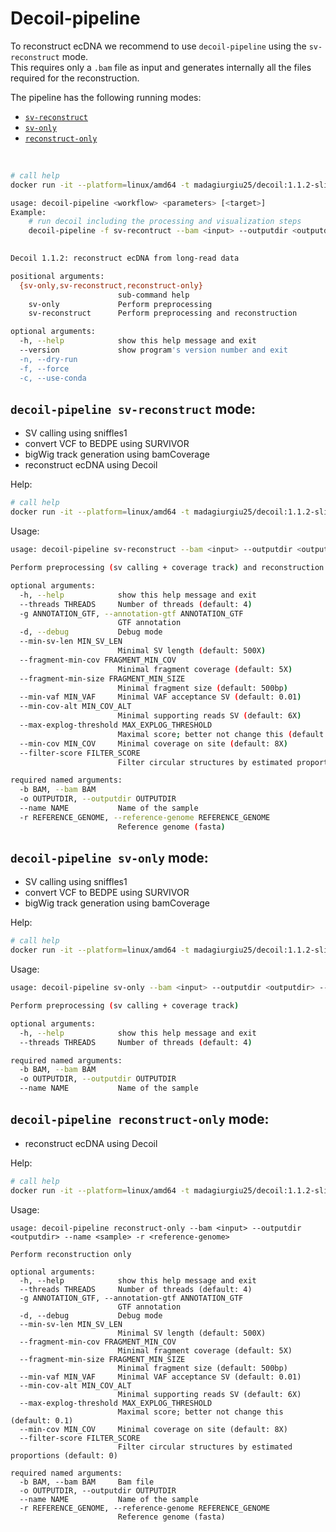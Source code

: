 # Decoil-pipeline

To reconstruct ecDNA we recommend to use `decoil-pipeline` using the `sv-reconstruct` mode.<br/>
This requires only a `.bam` file as input and generates internally all the files required for the reconstruction.

The pipeline has the following running modes:

- [`sv-reconstruct`](#sv-reconstruct)
- [`sv-only`](#sv-only)
- [`reconstruct-only`](#reconstruct-only)

<br/>

```bash
# call help
docker run -it --platform=linux/amd64 -t madagiurgiu25/decoil:1.1.2-slim decoil-pipeline --help

usage: decoil-pipeline <workflow> <parameters> [<target>]
Example: 
    # run decoil including the processing and visualization steps
    decoil-pipeline -f sv-recontruct --bam <input> --outputdir <outputdir> --name <sample> --sv-caller <sniffles> -r <reference-genome> -g <annotation-gtf>
        

Decoil 1.1.2: reconstruct ecDNA from long-read data

positional arguments:
  {sv-only,sv-reconstruct,reconstruct-only}
                        sub-command help
    sv-only             Perform preprocessing
    sv-reconstruct      Perform preprocessing and reconstruction

optional arguments:
  -h, --help            show this help message and exit
  --version             show program's version number and exit
  -n, --dry-run
  -f, --force
  -c, --use-conda
```

## `decoil-pipeline sv-reconstruct` mode: <a name="sv-reconstruct"></a> 

- SV calling using sniffles1
- convert VCF to BEDPE using SURVIVOR
- bigWig track generation using bamCoverage
- reconstruct ecDNA using Decoil

Help:

```bash
# call help
docker run -it --platform=linux/amd64 -t madagiurgiu25/decoil:1.1.2-slim decoil-pipeline sv-reconstruct --help
```

Usage:

```bash
usage: decoil-pipeline sv-reconstruct --bam <input> --outputdir <outputdir> --name <sample> -r <reference-genome>

Perform preprocessing (sv calling + coverage track) and reconstruction

optional arguments:
  -h, --help            show this help message and exit
  --threads THREADS     Number of threads (default: 4)
  -g ANNOTATION_GTF, --annotation-gtf ANNOTATION_GTF
                        GTF annotation
  -d, --debug           Debug mode
  --min-sv-len MIN_SV_LEN
                        Minimal SV length (default: 500X)
  --fragment-min-cov FRAGMENT_MIN_COV
                        Minimal fragment coverage (default: 5X)
  --fragment-min-size FRAGMENT_MIN_SIZE
                        Minimal fragment size (default: 500bp)
  --min-vaf MIN_VAF     Minimal VAF acceptance SV (default: 0.01)
  --min-cov-alt MIN_COV_ALT
                        Minimal supporting reads SV (default: 6X)
  --max-explog-threshold MAX_EXPLOG_THRESHOLD
                        Maximal score; better not change this (default: 0.1)
  --min-cov MIN_COV     Minimal coverage on site (default: 8X)
  --filter-score FILTER_SCORE
                        Filter circular structures by estimated proportions (default: 0)

required named arguments:
  -b BAM, --bam BAM
  -o OUTPUTDIR, --outputdir OUTPUTDIR
  --name NAME           Name of the sample
  -r REFERENCE_GENOME, --reference-genome REFERENCE_GENOME
                        Reference genome (fasta)

```

## `decoil-pipeline sv-only` mode: <a name="sv-only"></a> 

- SV calling using sniffles1
- convert VCF to BEDPE using SURVIVOR
- bigWig track generation using bamCoverage

Help:

```bash
# call help
docker run -it --platform=linux/amd64 -t madagiurgiu25/decoil:1.1.2-slim decoil-pipeline sv-only --help
```

Usage:

```bash
usage: decoil-pipeline sv-only --bam <input> --outputdir <outputdir> --name <sample>

Perform preprocessing (sv calling + coverage track)

optional arguments:
  -h, --help            show this help message and exit
  --threads THREADS     Number of threads (default: 4)

required named arguments:
  -b BAM, --bam BAM
  -o OUTPUTDIR, --outputdir OUTPUTDIR
  --name NAME           Name of the sample
```

## `decoil-pipeline reconstruct-only` mode: <a name="reconstruct-only"></a> 

- reconstruct ecDNA using Decoil

Help:

```bash
# call help
docker run -it --platform=linux/amd64 -t madagiurgiu25/decoil:1.1.2-slim decoil-pipeline reconstruct-only --help 
```

Usage:

```
usage: decoil-pipeline reconstruct-only --bam <input> --outputdir <outputdir> --name <sample> -r <reference-genome>

Perform reconstruction only

optional arguments:
  -h, --help            show this help message and exit
  --threads THREADS     Number of threads (default: 4)
  -g ANNOTATION_GTF, --annotation-gtf ANNOTATION_GTF
                        GTF annotation
  -d, --debug           Debug mode
  --min-sv-len MIN_SV_LEN
                        Minimal SV length (default: 500X)
  --fragment-min-cov FRAGMENT_MIN_COV
                        Minimal fragment coverage (default: 5X)
  --fragment-min-size FRAGMENT_MIN_SIZE
                        Minimal fragment size (default: 500bp)
  --min-vaf MIN_VAF     Minimal VAF acceptance SV (default: 0.01)
  --min-cov-alt MIN_COV_ALT
                        Minimal supporting reads SV (default: 6X)
  --max-explog-threshold MAX_EXPLOG_THRESHOLD
                        Maximal score; better not change this (default: 0.1)
  --min-cov MIN_COV     Minimal coverage on site (default: 8X)
  --filter-score FILTER_SCORE
                        Filter circular structures by estimated proportions (default: 0)

required named arguments:
  -b BAM, --bam BAM     Bam file
  -o OUTPUTDIR, --outputdir OUTPUTDIR
  --name NAME           Name of the sample
  -r REFERENCE_GENOME, --reference-genome REFERENCE_GENOME
                        Reference genome (fasta)
```
